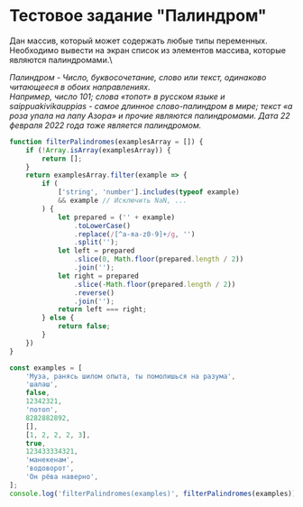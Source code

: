 # Тестовое задание "Палиндром"
Дан массив, который может содержать любые типы переменных.\
Необходимо вывести на экран список из элементов массива, которые являются палиндромами.\

_Палиндром - Число, буквосочетание, слово или текст, одинаково читающееся в обоих направлениях.\
Например, число 101; слова «топот» в русском языке и saippuakivikauppias - самое длинное слово-палиндром в мире; текст «а роза упала на лапу Азора» и прочие являются палиндромами. Дата 22 февраля 2022 года тоже является палиндромом._
```javascript
function filterPalindromes(examplesArray = []) {
	if (!Array.isArray(examplesArray)) {
		return [];
	}
	return examplesArray.filter(example => {
		if (
			['string', 'number'].includes(typeof example)
			&& example // Исключить NaN, ...
		) {
			let prepared = ('' + example)
				.toLowerCase()
				.replace(/[^а-яa-z0-9]+/g, '')
				.split('');
			let left = prepared
				.slice(0, Math.floor(prepared.length / 2))
				.join('');
			let right = prepared
				.slice(-Math.floor(prepared.length / 2))
				.reverse()
				.join('');
			return left === right;
		} else {
			return false;
		}
	})
}
```
```javascript
const examples = [
	'Муза, ранясь шилом опыта, ты помолишься на разума',
	'шалаш',
	false,
	12342321,
	'потоп',
	8282882892,
	[],
	[1, 2, 2, 2, 3],
	true,
	123433334321,
	'манекенам',
	'водоворот',
	'Он рёва наверно',
];
console.log('filterPalindromes(examples)', filterPalindromes(examples)); // ['шалаш', 'потоп', 123433334321, 'манекенам']
```